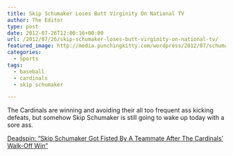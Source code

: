 ```yaml
---
title: Skip Schumaker Loses Butt Virginity On National TV
author: The Editor
type: post
date: 2012-07-26T12:00:16+00:00
url: /2012/07/26/skip-schumaker-loses-butt-virginity-on-national-tv/
featured_image: http://media.punchingkitty.com/wordpress/2012/07/schumaker_fisted.jpg
categories:
  - Sports
tags:
  - baseball
  - cardinals
  - skip schumaker

---
```

The Cardinals are winning and avoiding their all too frequent ass kicking defeats, but somehow Skip Schumaker is still going to wake up today with a sore ass.

<a href="http://deadspin.com/5929160/skip-schumaker-got-fisted-by-a-teammate-after-the-cardinals-walk+off-win" target="_blank">Deadspin: &#8220;Skip Schumaker Got Fisted By A Teammate After The Cardinals’ Walk-Off Win&#8221;</a>